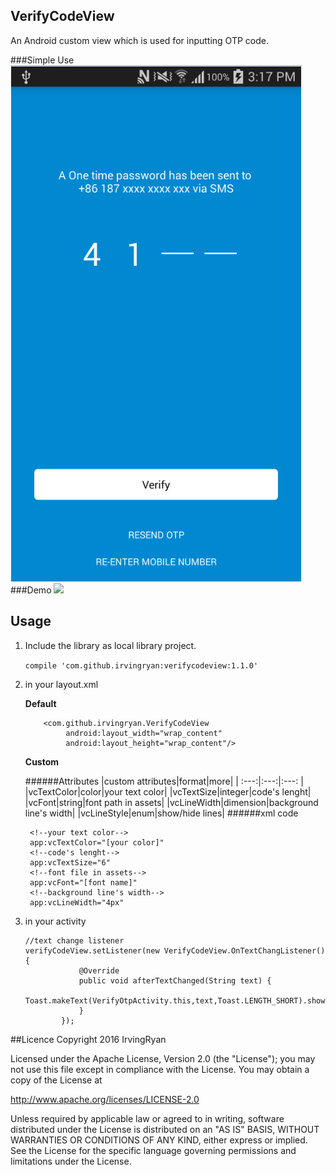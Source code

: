 ## VerifyCodeView
An Android custom view which is used for inputting OTP code.

###Simple Use
![](./pic/pic1.png)
###Demo
![](./pic/demo.gif)

## Usage

1. Include the library as local library project.

    `compile 'com.github.irvingryan:verifycodeview:1.1.0'`

2. in your layout.xml

    **Default**
    ```
        <com.github.irvingryan.VerifyCodeView
             android:layout_width="wrap_content"
             android:layout_height="wrap_content"/>
    ```
    **Custom**
    
    ######Attributes
    |custom attributes|format|more|
    | :---:|:---:|:---: |
    |vcTextColor|color|your text color|
    |vcTextSize|integer|code's lenght|
    |vcFont|string|font path in assets|
    |vcLineWidth|dimension|background line's width|
    |vcLineStyle|enum|show/hide lines|
    ######xml code
    ```
     <!--your text color-->
     app:vcTextColor="[your color]"
     <!--code's lenght-->
     app:vcTextSize="6"
     <!--font file in assets-->
     app:vcFont="[font name]"
     <!--background line's width-->
     app:vcLineWidth="4px"
    ```

3. in your activity
    ```
    //text change listener
    verifyCodeView.setListener(new VerifyCodeView.OnTextChangListener() {
                @Override
                public void afterTextChanged(String text) {
                    Toast.makeText(VerifyOtpActivity.this,text,Toast.LENGTH_SHORT).show();
                }
            });
    ```

##Licence
 Copyright 2016 IrvingRyan

 Licensed under the Apache License, Version 2.0 (the "License"); you may not use this file except in compliance with the License. You may obtain a copy of the License at

 http://www.apache.org/licenses/LICENSE-2.0

 Unless required by applicable law or agreed to in writing, software distributed under the License is distributed on an "AS IS" BASIS, WITHOUT WARRANTIES OR CONDITIONS OF ANY KIND, either express or implied. See the License for the specific language governing permissions and limitations under the License.
